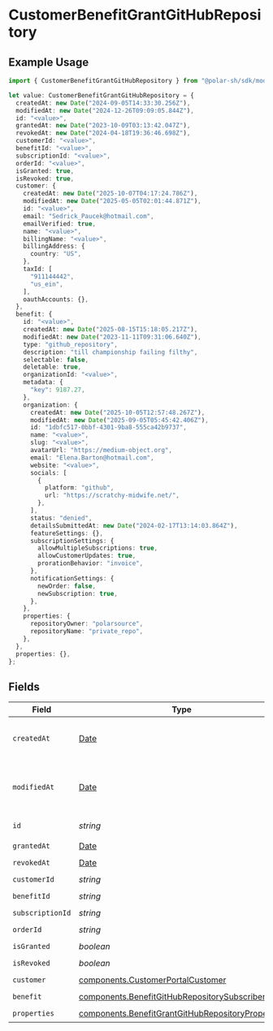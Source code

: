 # CustomerBenefitGrantGitHubRepository

## Example Usage

```typescript
import { CustomerBenefitGrantGitHubRepository } from "@polar-sh/sdk/models/components/customerbenefitgrantgithubrepository.js";

let value: CustomerBenefitGrantGitHubRepository = {
  createdAt: new Date("2024-09-05T14:33:30.256Z"),
  modifiedAt: new Date("2024-12-26T09:09:05.844Z"),
  id: "<value>",
  grantedAt: new Date("2023-10-09T03:13:42.047Z"),
  revokedAt: new Date("2024-04-18T19:36:46.698Z"),
  customerId: "<value>",
  benefitId: "<value>",
  subscriptionId: "<value>",
  orderId: "<value>",
  isGranted: true,
  isRevoked: true,
  customer: {
    createdAt: new Date("2025-10-07T04:17:24.786Z"),
    modifiedAt: new Date("2025-05-05T02:01:44.871Z"),
    id: "<value>",
    email: "Sedrick_Paucek@hotmail.com",
    emailVerified: true,
    name: "<value>",
    billingName: "<value>",
    billingAddress: {
      country: "US",
    },
    taxId: [
      "911144442",
      "us_ein",
    ],
    oauthAccounts: {},
  },
  benefit: {
    id: "<value>",
    createdAt: new Date("2025-08-15T15:18:05.217Z"),
    modifiedAt: new Date("2023-11-11T09:31:06.640Z"),
    type: "github_repository",
    description: "till championship failing filthy",
    selectable: false,
    deletable: true,
    organizationId: "<value>",
    metadata: {
      "key": 9187.27,
    },
    organization: {
      createdAt: new Date("2025-10-05T12:57:48.267Z"),
      modifiedAt: new Date("2025-09-05T05:45:42.406Z"),
      id: "1dbfc517-0bbf-4301-9ba8-555ca42b9737",
      name: "<value>",
      slug: "<value>",
      avatarUrl: "https://medium-object.org",
      email: "Elena.Barton@hotmail.com",
      website: "<value>",
      socials: [
        {
          platform: "github",
          url: "https://scratchy-midwife.net/",
        },
      ],
      status: "denied",
      detailsSubmittedAt: new Date("2024-02-17T13:14:03.864Z"),
      featureSettings: {},
      subscriptionSettings: {
        allowMultipleSubscriptions: true,
        allowCustomerUpdates: true,
        prorationBehavior: "invoice",
      },
      notificationSettings: {
        newOrder: false,
        newSubscription: true,
      },
    },
    properties: {
      repositoryOwner: "polarsource",
      repositoryName: "private_repo",
    },
  },
  properties: {},
};
```

## Fields

| Field                                                                                                                  | Type                                                                                                                   | Required                                                                                                               | Description                                                                                                            |
| ---------------------------------------------------------------------------------------------------------------------- | ---------------------------------------------------------------------------------------------------------------------- | ---------------------------------------------------------------------------------------------------------------------- | ---------------------------------------------------------------------------------------------------------------------- |
| `createdAt`                                                                                                            | [Date](https://developer.mozilla.org/en-US/docs/Web/JavaScript/Reference/Global_Objects/Date)                          | :heavy_check_mark:                                                                                                     | Creation timestamp of the object.                                                                                      |
| `modifiedAt`                                                                                                           | [Date](https://developer.mozilla.org/en-US/docs/Web/JavaScript/Reference/Global_Objects/Date)                          | :heavy_check_mark:                                                                                                     | Last modification timestamp of the object.                                                                             |
| `id`                                                                                                                   | *string*                                                                                                               | :heavy_check_mark:                                                                                                     | The ID of the object.                                                                                                  |
| `grantedAt`                                                                                                            | [Date](https://developer.mozilla.org/en-US/docs/Web/JavaScript/Reference/Global_Objects/Date)                          | :heavy_check_mark:                                                                                                     | N/A                                                                                                                    |
| `revokedAt`                                                                                                            | [Date](https://developer.mozilla.org/en-US/docs/Web/JavaScript/Reference/Global_Objects/Date)                          | :heavy_check_mark:                                                                                                     | N/A                                                                                                                    |
| `customerId`                                                                                                           | *string*                                                                                                               | :heavy_check_mark:                                                                                                     | N/A                                                                                                                    |
| `benefitId`                                                                                                            | *string*                                                                                                               | :heavy_check_mark:                                                                                                     | N/A                                                                                                                    |
| `subscriptionId`                                                                                                       | *string*                                                                                                               | :heavy_check_mark:                                                                                                     | N/A                                                                                                                    |
| `orderId`                                                                                                              | *string*                                                                                                               | :heavy_check_mark:                                                                                                     | N/A                                                                                                                    |
| `isGranted`                                                                                                            | *boolean*                                                                                                              | :heavy_check_mark:                                                                                                     | N/A                                                                                                                    |
| `isRevoked`                                                                                                            | *boolean*                                                                                                              | :heavy_check_mark:                                                                                                     | N/A                                                                                                                    |
| `customer`                                                                                                             | [components.CustomerPortalCustomer](../../models/components/customerportalcustomer.md)                                 | :heavy_check_mark:                                                                                                     | N/A                                                                                                                    |
| `benefit`                                                                                                              | [components.BenefitGitHubRepositorySubscriber](../../models/components/benefitgithubrepositorysubscriber.md)           | :heavy_check_mark:                                                                                                     | N/A                                                                                                                    |
| `properties`                                                                                                           | [components.BenefitGrantGitHubRepositoryProperties](../../models/components/benefitgrantgithubrepositoryproperties.md) | :heavy_check_mark:                                                                                                     | N/A                                                                                                                    |